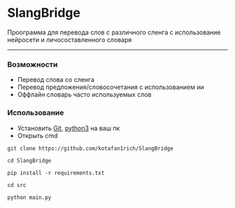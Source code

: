 # SlangBridge

Проограмма для перевода слов с различного сленга с использование нейросети и личосоставленного словаря

---

### Возможности
* Перевод слова со сленга
* Перевод предложения/словосочетания с использованием ии
* Оффлайн словарь часто используемых слов

### Использование
* Установить [Git](https://git-scm.com/downloads), [python3](https://www.python.org/downloads/) на ваш пк
* Открыть cmd
```plaintext
git clone https://github.com/kotafan1rich/SlangBridge
```
```plaintext
cd SlangBridge
```
```plaintext
pip install -r requirements.txt
```
```plaintext
cd src
```
```plaintext
python main.py
```